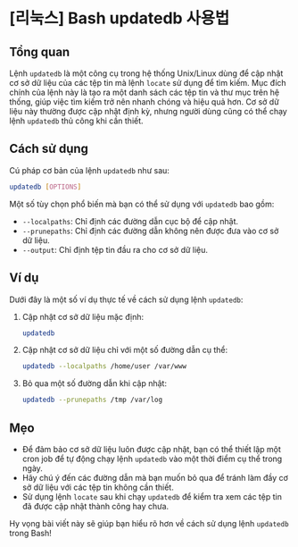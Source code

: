# [리눅스] Bash updatedb 사용법

## Tổng quan
Lệnh `updatedb` là một công cụ trong hệ thống Unix/Linux dùng để cập nhật cơ sở dữ liệu của các tệp tin mà lệnh `locate` sử dụng để tìm kiếm. Mục đích chính của lệnh này là tạo ra một danh sách các tệp tin và thư mục trên hệ thống, giúp việc tìm kiếm trở nên nhanh chóng và hiệu quả hơn. Cơ sở dữ liệu này thường được cập nhật định kỳ, nhưng người dùng cũng có thể chạy lệnh `updatedb` thủ công khi cần thiết.

## Cách sử dụng
Cú pháp cơ bản của lệnh `updatedb` như sau:

```bash
updatedb [OPTIONS]
```

Một số tùy chọn phổ biến mà bạn có thể sử dụng với `updatedb` bao gồm:

- `--localpaths`: Chỉ định các đường dẫn cục bộ để cập nhật.
- `--prunepaths`: Chỉ định các đường dẫn không nên được đưa vào cơ sở dữ liệu.
- `--output`: Chỉ định tệp tin đầu ra cho cơ sở dữ liệu.

## Ví dụ
Dưới đây là một số ví dụ thực tế về cách sử dụng lệnh `updatedb`:

1. Cập nhật cơ sở dữ liệu mặc định:
   ```bash
   updatedb
   ```

2. Cập nhật cơ sở dữ liệu chỉ với một số đường dẫn cụ thể:
   ```bash
   updatedb --localpaths /home/user /var/www
   ```

3. Bỏ qua một số đường dẫn khi cập nhật:
   ```bash
   updatedb --prunepaths /tmp /var/log
   ```

## Mẹo
- Để đảm bảo cơ sở dữ liệu luôn được cập nhật, bạn có thể thiết lập một cron job để tự động chạy lệnh `updatedb` vào một thời điểm cụ thể trong ngày.
- Hãy chú ý đến các đường dẫn mà bạn muốn bỏ qua để tránh làm đầy cơ sở dữ liệu với các tệp tin không cần thiết.
- Sử dụng lệnh `locate` sau khi chạy `updatedb` để kiểm tra xem các tệp tin đã được cập nhật thành công hay chưa.

Hy vọng bài viết này sẽ giúp bạn hiểu rõ hơn về cách sử dụng lệnh `updatedb` trong Bash!